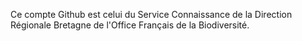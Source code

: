 Ce compte Github est celui du Service Connaissance de la Direction Régionale Bretagne de l'Office Français de la Biodiversité.

